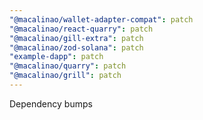 ```yaml
---
"@macalinao/wallet-adapter-compat": patch
"@macalinao/react-quarry": patch
"@macalinao/gill-extra": patch
"@macalinao/zod-solana": patch
"example-dapp": patch
"@macalinao/quarry": patch
"@macalinao/grill": patch
---
```


Dependency bumps
